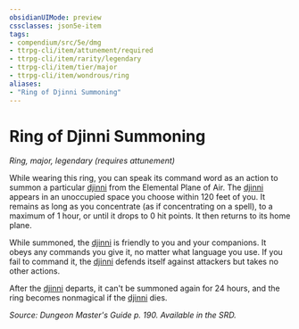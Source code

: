 ```yaml
---
obsidianUIMode: preview
cssclasses: json5e-item
tags:
- compendium/src/5e/dmg
- ttrpg-cli/item/attunement/required
- ttrpg-cli/item/rarity/legendary
- ttrpg-cli/item/tier/major
- ttrpg-cli/item/wondrous/ring
aliases: 
- "Ring of Djinni Summoning"
---
```

# Ring of Djinni Summoning
*Ring, major, legendary (requires attunement)*  


While wearing this ring, you can speak its command word as an action to summon a particular [djinni](compendium/bestiary/elemental/djinni.md) from the Elemental Plane of Air. The [djinni](compendium/bestiary/elemental/djinni.md) appears in an unoccupied space you choose within 120 feet of you. It remains as long as you concentrate (as if concentrating on a spell), to a maximum of 1 hour, or until it drops to 0 hit points. It then returns to its home plane.

While summoned, the [djinni](compendium/bestiary/elemental/djinni.md) is friendly to you and your companions. It obeys any commands you give it, no matter what language you use. If you fail to command it, the [djinni](compendium/bestiary/elemental/djinni.md) defends itself against attackers but takes no other actions.

After the [djinni](compendium/bestiary/elemental/djinni.md) departs, it can't be summoned again for 24 hours, and the ring becomes nonmagical if the [djinni](compendium/bestiary/elemental/djinni.md) dies.

*Source: Dungeon Master's Guide p. 190. Available in the SRD.*